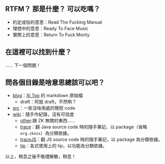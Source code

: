 RTFM？ 那是什麼？ 可以吃嗎？
---------------------------
* 約定成俗的意思：Read The Fucking Manual
* 理想中的意思：Ready To Face Music
* 實際上的意思：Return To Fuck Monty

在這裡可以找到什麼？
-------------------
...... 下一個問題！

問各個目錄是啥意思總該可以吧？
----------------------------
* [blog](./blog)：[Xi Top](http://xitop.blogspot.com) 的 markdown 原始檔
	* draft：阿就 draft，不然咧？
* [src](./src)：一些沒啥用處的簡短 code
* [wiki](./wiki)：隨手作紀錄，沒有可信度
	* [other](./other):跟 ZK 無關的東西......
	* [trace](./trace)：翻 Java source code 時的隨手筆記，以 package（省略 `org.zkoss`）為分類依據。
	* [traceJS](./traceJS)：翻 JS source code 時的隨手筆記，以 package 為分類依據。
	* [tip](./tip)：各式使用上的 tip，以功能為分類依據。

以上，稍息之後不敬禮解散，稍息！